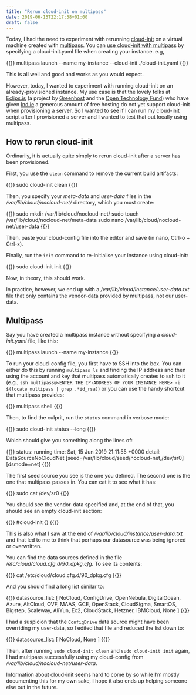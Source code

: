 ```yaml
---
title: "Rerun cloud-init on multipass"
date: 2019-06-15T22:17:58+01:00
draft: false
---
```


Today, I had the need to experiment with rerunning [cloud-init]() on a virtual machine created with [multipass](). You can [use cloud-init with multipass](https://blog.ubuntu.com/2018/04/02/using-cloud-init-with-multipass) by specifying a cloud-init.yaml file when creating your instance. e.g,

{{<highlight sh>}}
multipass launch --name my-instance --cloud-init ./cloud-init.yaml
{{</highlight>}}

This is all well and good and works as you would expect.

However, today, I wanted to experiment with running cloud-init on an already-provisioned instance. My use case is that the lovely folks at [Eclips.is](https://eclips.is) (a project by [Greenhost](https://greenhost.net) and the [Open Technology Fund](https://www.opentech.fund/)) who have given [Ind.ie](https://ind.ie) a generous amount of free hosting do not yet support cloud-init when provisioning a server. So I wanted to see if I can run my cloud-init script after I provisioned a server and I wanted to test that out locally using multipass.

## How to rerun cloud-init

Ordinarily, it is actually quite simply to rerun cloud-init after a server has been provisioned.

First, you use the `clean` command to remove the current build artifacts:

{{<highlight sh>}}
sudo cloud-init clean
{{</highlight>}}

Then, you specify your _meta-data_ and _user-data_ files in the _/var/lib/cloud/nocloud-net/_ directory, which you must create:

{{<highlight sh>}}
sudo mkdir /var/lib/cloud/nocloud-net/
sudo touch /var/lib/cloud/nocloud-net/meta-data
sudo nano /var/lib/cloud/nocloud-net/user-data
{{</highlight>}}

Then, paste your cloud-config file into the editor and save (in nano, Ctrl-o + Ctrl-x).

Finally, run the `init` command to re-initialise your instance using cloud-init:

{{<highlight sh>}}
sudo cloud-init init
{{</highlight>}}

Now, in theory, this should work.

In practice, however, we end up with a _/var/lib/cloud/instance/user-data.txt_ file that only contains the vendor-data provided by multipass, not our user-data.

## Multipass

Say you have created a multipass instance without specifying a _cloud-init.yaml_ file, like this:

{{<highlight sh>}}
multipass launch --name my-instance
{{</highlight>}}

To run your cloud-config file, you first have to SSH into the box. You can either do this by running `multipass ls` and finding the IP address and then using the account and key that multipass automatically creates to ssh to it (e.g., `ssh multipass@<ENTER THE IP-ADDRESS OF YOUR INSTANCE HERE> -i $(locate multipass | grep .*id_rsa)`) or you can use the handy shortcut that multipass provides:

{{<highlight sh>}}
multipass shell <NAME OF YOUR INSTANCE>
{{</highlight>}}

Then, to find the culprit, run the `status` command in verbose mode:

{{<highlight sh>}}
sudo cloud-init status --long
{{</highlight>}}

Which should give you something along the lines of:

{{<highlight sh>}}
status: running
time: Sat, 15 Jun 2019 21:11:55 +0000
detail:
DataSourceNoCloudNet [seed=/var/lib/cloud/seed/nocloud-net,/dev/sr0][dsmode=net]
{{</highlight>}}

The first seed source you see is the one you defined. The second one is the one that multipass passes in. You can cat it to see what it has:

{{<highlight sh>}}
sudo cat /dev/sr0
{{</highlight>}}

You should see the vendor-data specified and, at the end of that, you should see an empty cloud-init section:

{{<highlight sh>}}
#cloud-init
{}
{{</highlight>}}

This is also what I saw at the end of _/var/lib/cloud/instance/user-data.txt_ and that led to me to think that perhaps our datasource was being ignored or overwritten.

You can find the data sources defined in the file _/etc/cloud/cloud.cfg.d/90_dpkg.cfg_. To see its contents:

{{<highlight sh>}}
cat /etc/cloud/cloud.cfg.d/90_dpkg.cfg
{{</highlight>}}

And you should find a long list similar to:

{{<highlight sh>}}
datasource_list: [ NoCloud, ConfigDrive, OpenNebula, DigitalOcean, Azure, AltCloud, OVF, MAAS, GCE, OpenStack, CloudSigma, SmartOS, Bigstep, Scaleway, AliYun, Ec2, CloudStack, Hetzner, IBMCloud, None ]
{{</highlight>}}

I had a suspicion that the `ConfigDrive` data source might have been overriding my user-data, so I edited that file and reduced the list down to:

{{<highlight sh>}}
datasource_list: [ NoCloud, None ]
{{</highlight>}}

Then, after running `sudo cloud-init clean` and `sudo cloud-init init` again, I had multipass successfully using my cloud-config from _/var/lib/cloud/nocloud-net/user-data_.

Information about cloud-init seems hard to come by so while I’m mostly documenting this for my own sake, I hope it also ends up helping someone else out in the future.
